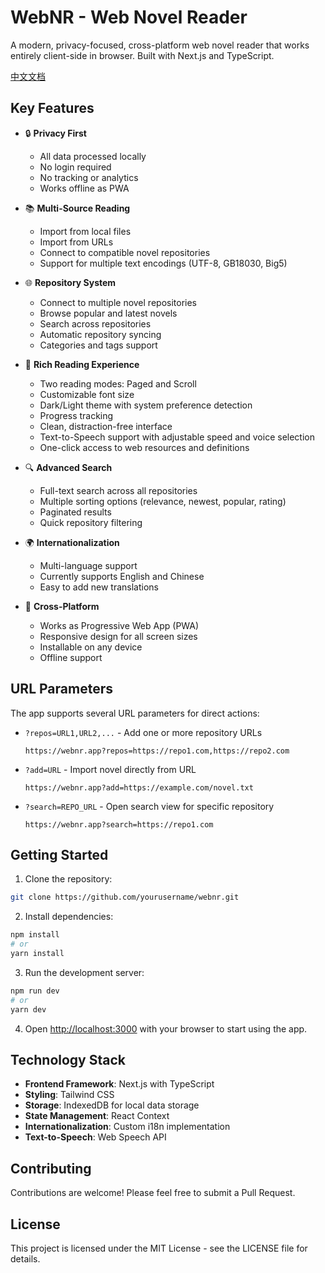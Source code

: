 # WebNR - Web Novel Reader

A modern, privacy-focused, cross-platform web novel reader that works entirely client-side in browser. Built with Next.js and TypeScript.

[中文文档](README.zh.md)

## Key Features

- 🔒 **Privacy First**
  - All data processed locally
  - No login required
  - No tracking or analytics
  - Works offline as PWA

- 📚 **Multi-Source Reading**
  - Import from local files
  - Import from URLs
  - Connect to compatible novel repositories
  - Support for multiple text encodings (UTF-8, GB18030, Big5)

- 🌐 **Repository System**
  - Connect to multiple novel repositories
  - Browse popular and latest novels
  - Search across repositories
  - Automatic repository syncing
  - Categories and tags support

- 📖 **Rich Reading Experience**
  - Two reading modes: Paged and Scroll
  - Customizable font size
  - Dark/Light theme with system preference detection
  - Progress tracking
  - Clean, distraction-free interface
  - Text-to-Speech support with adjustable speed and voice selection
  - One-click access to web resources and definitions

- 🔍 **Advanced Search**
  - Full-text search across all repositories
  - Multiple sorting options (relevance, newest, popular, rating)
  - Paginated results
  - Quick repository filtering

- 🌍 **Internationalization**
  - Multi-language support
  - Currently supports English and Chinese
  - Easy to add new translations

- 📱 **Cross-Platform**
  - Works as Progressive Web App (PWA)
  - Responsive design for all screen sizes
  - Installable on any device
  - Offline support


## URL Parameters

The app supports several URL parameters for direct actions:

- `?repos=URL1,URL2,...` - Add one or more repository URLs
  ```
  https://webnr.app?repos=https://repo1.com,https://repo2.com
  ```

- `?add=URL` - Import novel directly from URL
  ```
  https://webnr.app?add=https://example.com/novel.txt
  ```

- `?search=REPO_URL` - Open search view for specific repository
  ```
  https://webnr.app?search=https://repo1.com
  ```

## Getting Started

1. Clone the repository:
```bash
git clone https://github.com/yourusername/webnr.git
```

2. Install dependencies:
```bash
npm install
# or
yarn install
```

3. Run the development server:
```bash
npm run dev
# or
yarn dev
```

4. Open [http://localhost:3000](http://localhost:3000) with your browser to start using the app.

## Technology Stack

- **Frontend Framework**: Next.js with TypeScript
- **Styling**: Tailwind CSS
- **Storage**: IndexedDB for local data storage
- **State Management**: React Context
- **Internationalization**: Custom i18n implementation
- **Text-to-Speech**: Web Speech API

## Contributing

Contributions are welcome! Please feel free to submit a Pull Request.

## License

This project is licensed under the MIT License - see the LICENSE file for details.
